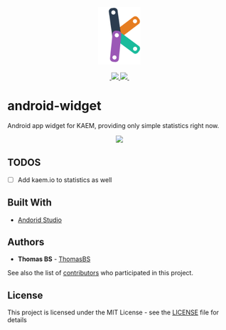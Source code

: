 <p align="center">
    <img src="logo.png" height="130">
</p>

<p align="center">

  <a href="https://github.com/kaem/android-widget/issues">
  	<img src="https://img.shields.io/badge/contributions-welcome-brightgreen.svg?style=flat"
  alt="">
  </a>

  <a href="https://kaem.dk">
    <img src="https://img.shields.io/website-up-down-green-red/http/shields.io.svg?label=kaem.dk" >
  </a>
  

  <a href="https://kaem.io">
    <img src="https://img.shields.io/website-up-down-green-red/http/shields.io.svg?label=kaem.io" >
  </a>

  <a href="LICENSE.md">
  <img src="https://badges.frapsoft.com/os/mit/mit.svg?v=102" alt=""></a>

</p>


# android-widget
Android app widget for KAEM, providing only simple statistics right now.

<p align="center">
  <img src="https://github.com/KAEM/android-widget/blob/master/kaem_widget_ss.png" width="300">
</p>

## TODOS
- [ ] Add kaem.io to statistics as well

## Built With

* [Andorid Studio](https://developer.android.com/studio/index.html) 

## Authors

* **Thomas BS** - [ThomasBS](https://github.com/ThomasBS)

See also the list of [contributors](https://github.com/kaem/android-widget/graphs/contributors) who participated in this project.

## License

This project is licensed under the MIT License - see the [LICENSE](LICENSE) file for details